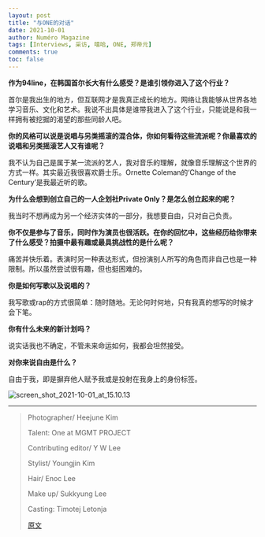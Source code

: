 ```yaml
---
layout: post
title: "与ONE的对话"
date: 2021-10-01
author: Numéro Magazine
tags: [Interviews, 采访, 嘻哈, ONE, 郑帝元]
comments: true
toc: false
---
```


**作为94line，在韩国首尔长大有什么感受？是谁引领你进入了这个行业？**

首尔是我出生的地方，但互联网才是我真正成长的地方。网络让我能够从世界各地学习音乐、文化和艺术。我说不出具体是谁带我进入了这个行业，只能说是和我一样拥有被挖掘的渴望的那些同龄人吧。

**你的风格可以说是说唱与另类摇滚的混合体，你如何看待这些流派呢？你最喜欢的说唱和另类摇滚艺人又有谁呢？**

我不认为自己是属于某一流派的艺人，我对音乐的理解，就像音乐理解这个世界的方式一样。其实最近我很喜欢爵士乐。Ornette Coleman的‘Change of the Century’是我最近听的歌。

**为什么会想到创立自己的一人企划社Private Only？是怎么创立起来的呢？**

我当时不想再成为另一个经济实体的一部分，我想要自由，只对自己负责。

**你不仅是参与了音乐，同时作为演员也很活跃。在你的回忆中，这些经历给你带来了什么感受？拍摄中最有趣或最具挑战性的是什么呢？**

痛苦并快乐着。表演时另一种表达形式，但扮演别人所写的角色而非自己也是一种限制。所以虽然尝试很有趣，但也挺困难的。

**你是如何写歌以及说唱的？**

我写歌或rap的方式很简单：随时随地。无论何时何地，只有我真的想写的时候才会下笔。

**你有什么未来的新计划吗？**

说实话我也不确定，不管未来命运如何，我都会坦然接受。

**对你来说自由是什么？**

自由于我，即是摒弃他人赋予我或是投射在我身上的身份标签。

![screen_shot_2021-10-01_at_15.10.13](https://tva1.sinaimg.cn/large/008i3skNgy1gvaj7pwgn8j60ge0ledhd02.jpg)

-----

> Photographer/ Heejune Kim
>
> Talent: One at MGMT PROJECT 
>
> Contributing editor/ Y W Lee 
>
> Stylist/ Youngjin Kim
>
> Hair/ Enoc Lee
>
> Make up/ Sukkyung Lee
>
> Casting: Timotej Letonja
>
> [原文](https://www.numeromag.nl/conversation-one#_) 

